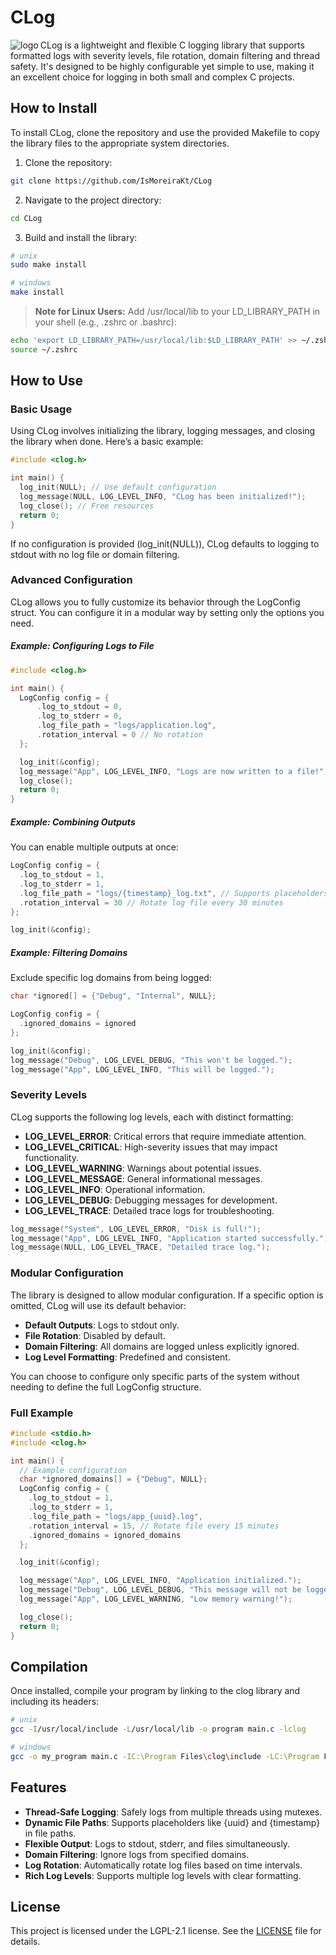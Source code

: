 # CLog

<img
	src="./assets/logo.png"
	alt="logo"
	align="left"
/>

CLog is a lightweight and flexible C logging library that supports formatted logs with severity levels, file rotation, domain filtering and thread safety. It's designed to be highly configurable yet simple to use, making it an excellent choice for logging in both small and complex C projects.

## How to Install
To install CLog, clone the repository and use the provided Makefile to copy the library files to the appropriate system directories.

1. Clone the repository:
```bash
git clone https://github.com/IsMoreiraKt/CLog
```

2. Navigate to the project directory:
```bash
cd CLog
```

3. Build and install the library:
```bash
# unix
sudo make install

# windows
make install
```

> **Note for Linux Users:** Add /usr/local/lib to your LD_LIBRARY_PATH in your shell (e.g., .zshrc or .bashrc):
```bash
echo 'export LD_LIBRARY_PATH=/usr/local/lib:$LD_LIBRARY_PATH' >> ~/.zshrc
source ~/.zshrc
```

## How to Use
### Basic Usage
Using CLog involves initializing the library, logging messages, and closing the library when done. Here’s a basic example:

```c
#include <clog.h>

int main() {
  log_init(NULL); // Use default configuration
  log_message(NULL, LOG_LEVEL_INFO, "CLog has been initialized!");
  log_close(); // Free resources
  return 0;
}
```

If no configuration is provided (log_init(NULL)), CLog defaults to logging to stdout with no log file or domain filtering.

### Advanced Configuration
CLog allows you to fully customize its behavior through the LogConfig struct. You can configure it in a modular way by setting only the options you need.

##### Example: Configuring Logs to File
```c
#include <clog.h>

int main() {
  LogConfig config = {
      .log_to_stdout = 0,
      .log_to_stderr = 0,
      .log_file_path = "logs/application.log",
      .rotation_interval = 0 // No rotation
  };

  log_init(&config);
  log_message("App", LOG_LEVEL_INFO, "Logs are now written to a file!");
  log_close();
  return 0;
}
```

##### Example: Combining Outputs
You can enable multiple outputs at once:

```c
LogConfig config = {
  .log_to_stdout = 1,
  .log_to_stderr = 1,
  .log_file_path = "logs/{timestamp}_log.txt", // Supports placeholders
  .rotation_interval = 30 // Rotate log file every 30 minutes
};

log_init(&config);
```

##### Example: Filtering Domains
Exclude specific log domains from being logged:

```c
char *ignored[] = {"Debug", "Internal", NULL};

LogConfig config = {
  .ignored_domains = ignored
};

log_init(&config);
log_message("Debug", LOG_LEVEL_DEBUG, "This won't be logged.");
log_message("App", LOG_LEVEL_INFO, "This will be logged.");
```

### Severity Levels
CLog supports the following log levels, each with distinct formatting:
- **LOG_LEVEL_ERROR**: Critical errors that require immediate attention.
- **LOG_LEVEL_CRITICAL**: High-severity issues that may impact functionality.
- **LOG_LEVEL_WARNING**: Warnings about potential issues.
- **LOG_LEVEL_MESSAGE**: General informational messages.
- **LOG_LEVEL_INFO**: Operational information.
- **LOG_LEVEL_DEBUG**: Debugging messages for development.
- **LOG_LEVEL_TRACE**: Detailed trace logs for troubleshooting.

```c
log_message("System", LOG_LEVEL_ERROR, "Disk is full!");
log_message("App", LOG_LEVEL_INFO, "Application started successfully.");
log_message(NULL, LOG_LEVEL_TRACE, "Detailed trace log.");
```

### Modular Configuration
The library is designed to allow modular configuration. If a specific option is omitted, CLog will use its default behavior:

- **Default Outputs**: Logs to stdout only.
- **File Rotation**: Disabled by default.
- **Domain Filtering**: All domains are logged unless explicitly ignored.
- **Log Level Formatting**: Predefined and consistent.

You can choose to configure only specific parts of the system without needing to define the full LogConfig structure.

### Full Example
```c
#include <stdio.h>
#include <clog.h>

int main() {
  // Example configuration
  char *ignored_domains[] = {"Debug", NULL};
  LogConfig config = {
    .log_to_stdout = 1,
    .log_to_stderr = 1,
    .log_file_path = "logs/app_{uuid}.log",
    .rotation_interval = 15, // Rotate file every 15 minutes
    .ignored_domains = ignored_domains
  };

  log_init(&config);

  log_message("App", LOG_LEVEL_INFO, "Application initialized.");
  log_message("Debug", LOG_LEVEL_DEBUG, "This message will not be logged.");
  log_message("App", LOG_LEVEL_WARNING, "Low memory warning!");

  log_close();
  return 0;
}
```

## Compilation
Once installed, compile your program by linking to the clog library and including its headers:

```bash
# unix 
gcc -I/usr/local/include -L/usr/local/lib -o program main.c -lclog

# windows
gcc -o my_program main.c -IC:\Program Files\clog\include -LC:\Program Files\clog\bin -lclog
```

## Features
- **Thread-Safe Logging**: Safely logs from multiple threads using mutexes.
- **Dynamic File Paths**: Supports placeholders like {uuid} and {timestamp} in file paths.
- **Flexible Output**: Logs to stdout, stderr, and files simultaneously.
- **Domain Filtering**: Ignore logs from specified domains.
- **Log Rotation**: Automatically rotate log files based on time intervals.
- **Rich Log Levels**: Supports multiple log levels with clear formatting.

## License
This project is licensed under the LGPL-2.1 license. See the [LICENSE](./LICENSE) file for details.